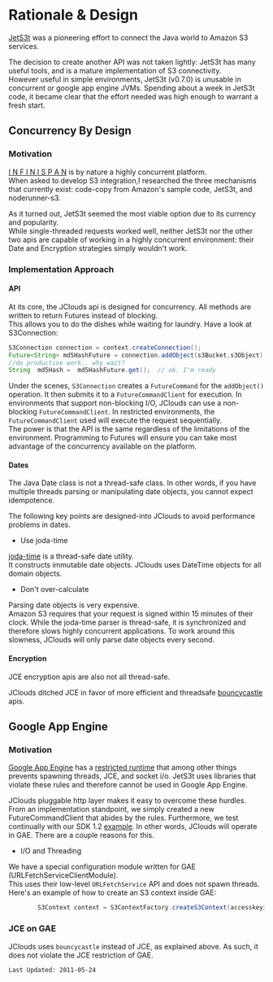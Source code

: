 # Rationale & Design

[JetS3t](https://jets3t.dev.java.net/) was a pioneering effort to connect the Java world to Amazon S3 services.  

The decision to create another API was not taken lightly:  JetS3t has many useful tools, and is a mature
 implementation of S3 connectivity.  
However useful in simple environments, JetS3t (v0.7.0) is unusable in concurrent or google app engine JVMs. 
Spending about a week in JetS3t code, it became clear that the effort needed was high enough to warrant a fresh start.

## Concurrency By Design 
### Motivation
[I N F I N I S P A N](http://www.jboss.org/infinispan) is by nature a highly concurrent platform.  
When asked to develop S3 integration,I researched the three mechanisms that currently exist: 
code-copy from Amazon's sample code, JetS3t, and noderunner-s3.  

As it turned out, JetS3t seemed the most viable option due to its currency and popularity.  
While single-threaded requests worked well, neither JetS3t nor the other two apis are capable of working in a highly
 concurrent environment:  their Date and Encryption strategies simply wouldn't work.  

### Implementation Approach

#### API
At its core, the JClouds api is designed for concurrency.  All methods are written to return Futures instead of blocking.  
This allows you to do the dishes while waiting for laundry.   Have a look at S3Connection:

```java
S3Connection connection = context.createConnection();
Future<String> md5HashFuture = connection.addObject(s3Bucket,s3Object);
//do productive work.. why wait?
String  md5Hash =  md5HashFuture.get();  // ok. I'm ready
```

Under the scenes, `S3Connection` creates a `FutureCommand` for the `addObject()` operation.
It then submits it to a `FutureCommandClient` for execution.
In environments that support non-blocking I/O, JClouds can use a non-blocking `FutureCommandClient`.
In restricted environments, the `FutureCommandClient` used will execute the request sequentially.  
The power is that the API is the same regardless of the limitations of the environment. 
 Programming to Futures will ensure you can take most advantage of the concurrency available on the platform.

#### Dates
The Java Date class is not a thread-safe class. In other words, if you have multiple 
threads parsing or manipulating date objects, you cannot expect idempotence.  

The following key points are designed-into JClouds to avoid performance problems in dates.

* Use joda-time


<!--
	TODO  Fix Jodatime link 
-->
[joda-time](http://joda-time.sourceforge.net/) is a thread-safe date utility.  
It constructs immutable date objects.  JClouds uses DateTime objects for all domain objects. 

* Don't over-calculate

Parsing date objects is very expensive.   
Amazon S3 requires that your request is signed within 15 minutes of their clock. 
 While the joda-time parser is thread-safe, it is synchronized and therefore slows 
highly concurrent applications.  To work around this slowness, JClouds will only 
parse date objects every second. 

#### Encryption
JCE encryption apis are also not all thread-safe. 

JClouds ditched JCE in favor of more efficient and threadsafe [bouncycastle](http://www.bouncycastle.org/) apis.

## Google App Engine
### Motivation
[Google App Engine](http://code.google.com/appengine/) has a 
[restricted runtime](http://code.google.com/appengine/docs/java/runtime.html)
that among other things prevents spawning threads, JCE, and socket i/o. 
JetS3t uses libraries that violate these rules and therefore cannot be used in Google App Engine.

JClouds pluggable http layer makes it easy to overcome these hurdles.  
From an implementation standpoint, we simply created a new FutureCommandClient that abides by the rules.
Furthermore, we test continually with our SDK 1.2 [example](http://jclouds.googlecode.com/svn/trunk/samples/googleappengine/).
In other words, JClouds will operate in GAE.  There are a couple reasons for this.

* I/O and Threading

We have a special configuration module written for GAE (URLFetchServiceClientModule).  
This uses their low-level `URLFetchService`
API and does not spawn threads. Here's an example of how to create an S3 context inside GAE:

```java
        S3Context context = S3ContextFactory.createS3Context(accesskeyid,secretkey, new URLFetchServiceClientModule());
```

### JCE on GAE

JClouds uses `bouncycastle` instead of JCE, as explained above.  As such, it does not violate the JCE restriction of GAE.

`Last Updated: 2011-05-24`